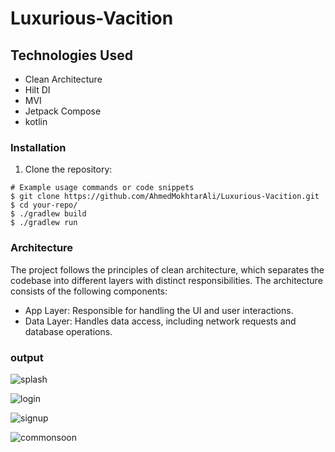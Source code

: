 # Luxurious-Vacition

## Technologies Used

- Clean Architecture
- Hilt DI
- MVI
- Jetpack Compose
- kotlin

### Installation

1. Clone the repository:

```shell
# Example usage commands or code snippets
$ git clone https://github.com/AhmedMokhtarAli/Luxurious-Vacition.git
$ cd your-repo/
$ ./gradlew build
$ ./gradlew run
```


### Architecture
The project follows the principles of clean architecture, which separates the codebase into different layers with distinct responsibilities. The architecture consists of the following components:

* App Layer: Responsible for handling the UI and user interactions.
* Data Layer: Handles data access, including network requests and database operations.



### output


![splash](https://github.com/AhmedMokhtarAli/Luxurious-Vacition/assets/67645791/219a878e-db1b-49ee-96bc-3836772c953f)


![login](https://github.com/AhmedMokhtarAli/Luxurious-Vacition/assets/67645791/c3173114-a8be-4cc0-978a-b83d378b048f)


![signup](https://github.com/AhmedMokhtarAli/Luxurious-Vacition/assets/67645791/ae457d32-a39e-405e-8a42-6fbded22d6a1)


![commonsoon](https://github.com/AhmedMokhtarAli/Luxurious-Vacition/assets/67645791/84f27c88-bb96-4780-ba62-53977b235f7d)
